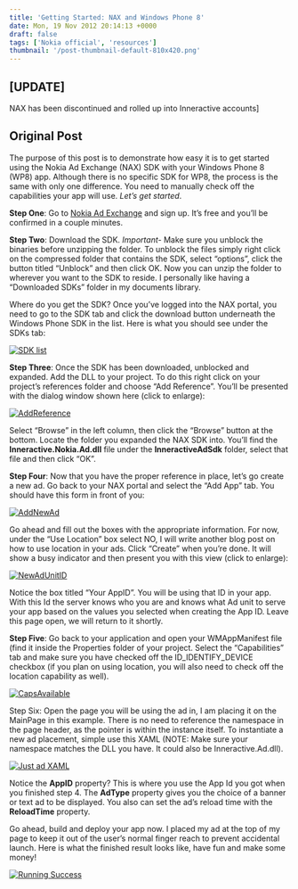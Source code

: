 ```yaml
---
title: 'Getting Started: NAX and Windows Phone 8'
date: Mon, 19 Nov 2012 20:14:13 +0000
draft: false
tags: ['Nokia official', 'resources']
thumbnail: '/post-thumbnail-default-810x420.png'
---
```


\[UPDATE\]
----------

NAX has been discontinued and rolled up into Inneractive accounts\]

Original Post
-------------

The purpose of this post is to demonstrate how easy it is to get started using the Nokia Ad Exchange (NAX) SDK with your Windows Phone 8 (WP8) app. Although there is no specific SDK for WP8, the process is the same with only one difference. You need to manually check off the capabilities your app will use. _Let’s get started_.

**Step One**: Go to [Nokia Ad Exchange](https://nax.nokia.com/iamp/nokia/signup) and sign up. It’s free and you’ll be confirmed in a couple minutes.

**Step Two**: Download the SDK. _Important-_ Make sure you unblock the binaries before unzipping the folder. To unblock the files simply right click on the compressed folder that contains the SDK, select “options”, click the button titled “Unblock” and then click OK. Now you can unzip the folder to wherever you want to the SDK to reside. I personally like having a “Downloaded SDKs” folder in my documents library.

Where do you get the SDK? Once you’ve logged into the NAX portal, you need to go to the SDK tab and click the download button underneath the Windows Phone SDK in the list. Here is what you should see under the SDKs tab:

[![SDK list](http://nokiawpdev.files.wordpress.com/2012/11/sdklist_thumb.png "SDK list")](http://nokiawpdev.files.wordpress.com/2012/11/sdklist.png)

**Step Three**: Once the SDK has been downloaded, unblocked and expanded. Add the DLL to your project. To do this right click on your project’s references folder and choose “Add Reference”. You’ll be presented with the dialog window shown here (click to enlarge):

[![AddReference](http://nokiawpdev.files.wordpress.com/2012/11/addreference_thumb.png "AddReference")](http://nokiawpdev.files.wordpress.com/2012/11/addreference.png)

Select “Browse” in the left column, then click the “Browse” button at the bottom. Locate the folder you expanded the NAX SDK into. You’ll find the **Inneractive.Nokia.Ad.dll** file under the **InneractiveAdSdk** folder, select that file and then click “OK”.

**Step Four**: Now that you have the proper reference in place, let’s go create a new ad. Go back to your NAX portal and select the “Add App” tab. You should have this form in front of you:

[![AddNewAd](http://nokiawpdev.files.wordpress.com/2012/11/addnewad_thumb.png "AddNewAd")](http://nokiawpdev.files.wordpress.com/2012/11/addnewad.png)

Go ahead and fill out the boxes with the appropriate information. For now, under the “Use Location” box select NO, I will write another blog post on how to use location in your ads. Click “Create” when you’re done. It will show a busy indicator and then present you with this view (click to enlarge):

[![NewAdUnitID](http://nokiawpdev.files.wordpress.com/2012/11/newadunitid_thumb.png "NewAdUnitID")](http://nokiawpdev.files.wordpress.com/2012/11/newadunitid.png)

Notice the box titled “Your AppID”. You will be using that ID in your app. With this Id the server knows who you are and knows what Ad unit to serve your app based on the values you selected when creating the App ID. Leave this page open, we will return to it shortly.

**Step Five**: Go back to your application and open your WMAppManifest file (find it inside the Properties folder of your project. Select the “Capabilities” tab and make sure you have checked off the ID\_IDENTIFY\_DEVICE checkbox (if you plan on using location, you will also need to check off the location capability as well).

[![CapsAvailable](http://nokiawpdev.files.wordpress.com/2012/11/capsavailable_thumb.png "CapsAvailable")](http://nokiawpdev.files.wordpress.com/2012/11/capsavailable.png)

Step Six: Open the page you will be using the ad in, I am placing it on the MainPage in this example. There is no need to reference the namespace in the page header, as the pointer is within the instance itself. To instantiate a new ad placement, simple use this XAML (NOTE: Make sure your namespace matches the DLL you have. It could also be Inneractive.Ad.dll).

[![Just ad XAML](http://nokiawpdev.files.wordpress.com/2012/11/justadxaml_thumb.png "Just ad XAML")](http://nokiawpdev.files.wordpress.com/2012/11/justadxaml.png)

Notice the **AppID** property? This is where you use the App Id you got when you finished step 4. The **AdType** property gives you the choice of a banner or text ad to be displayed. You also can set the ad’s reload time with the **ReloadTime** property.

Go ahead, build and deploy your app now. I placed my ad at the top of my page to keep it out of the user’s normal finger reach to prevent accidental launch. Here is what the finished result looks like, have fun and make some money!

[![Running Success](http://nokiawpdev.files.wordpress.com/2012/11/runningsuccess_thumb.png "Running Success")](http://nokiawpdev.files.wordpress.com/2012/11/runningsuccess.png)